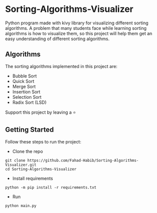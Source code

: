 # Sorting-Algorithms-Visualizer

Python program made with kivy library for visualizing different sorting algorithms. A problem that many students face while learning sorting algorithms is how to visualize them, so this project will help them get an easy understanding of different sorting algorithms.

## Algorithms

The sorting algorithms implemented in this project are:
 - Bubble Sort
 - Quick Sort
 - Merge Sort
 - Insertion Sort
 - Selection Sort
 - Radix Sort (LSD)

Support this project by leaving a :star:

## Getting Started

Follow these steps to run the project:

- Clone the repo

```commandline
git clone https://github.com/Fahad-Habib/Sorting-Algorithms-Visualizer.git
cd Sorting-Algorithms-Visualizer
```

- Install requirements

```commandline
python -m pip install -r requirements.txt
```

- Run

```commandline
python main.py
```
